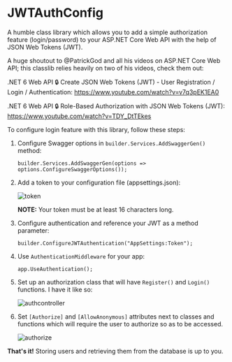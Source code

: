 # JWTAuthConfig

A humble class library which allows you to add a simple authorization feature (login/password) to your ASP.NET Core Web API with the help of JSON Web Tokens (JWT).

A huge shoutout to @PatrickGod and all his videos on ASP.NET Core Web API; this classlib relies heavily on two of his videos, check them out:

.NET 6 Web API 🔒 Create JSON Web Tokens (JWT) - User Registration / Login / Authentication: https://www.youtube.com/watch?v=v7q3pEK1EA0

.NET 6 Web API 🔒 Role-Based Authorization with JSON Web Tokens (JWT): https://www.youtube.com/watch?v=TDY_DtTEkes

To configure login feature with this library, follow these steps:

1. Configure Swagger options in ``builder.Services.AddSwaggerGen()`` method:

    ``builder.Services.AddSwaggerGen(options => options.ConfigureSwaggerOptions());``
    
2. Add a token to your configuration file (appsettings.json):

    ![token](https://user-images.githubusercontent.com/99867292/189518684-5758399d-60fd-4bfe-a81c-5c0c8a8b4660.PNG)

    **NOTE:** Your token must be at least 16 characters long.

3. Configure authentication and reference your JWT as a method parameter:

    ``builder.ConfigureJWTAuthentication("AppSettings:Token");``
    
4. Use ``AuthenticationMiddleware`` for your app:

    ``app.UseAuthentication();``
    
5. Set up an authorization class that will have ``Register()`` and ``Login()`` functions.
   I have it like so:
   
   ![authcontroller](https://user-images.githubusercontent.com/99867292/189518993-24948303-e369-4b0a-9987-4e62773f4825.PNG)

6. Set ``[Authorize]`` and ``[AllowAnonymous]`` attributes next to classes and functions which will require the user to authorize so as to be accessed.

    ![authorize](https://user-images.githubusercontent.com/99867292/189519152-74ac2e78-4164-4b3c-b617-994d7f7e6cc6.PNG)

**That's it!** Storing users and retrieving them from the database is up to you.

